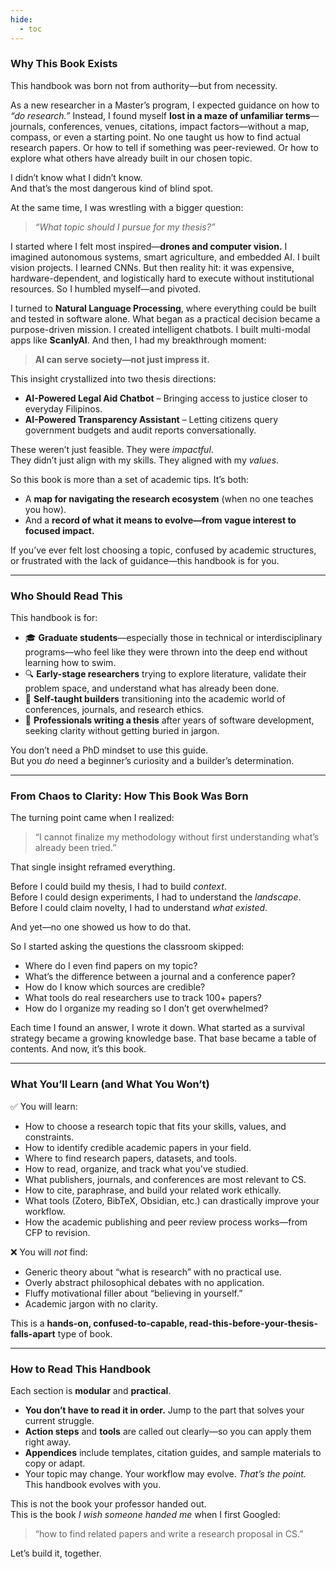 ```yaml
---
hide:
  - toc
---
```


### Why This Book Exists

This handbook was born not from authority—but from necessity.

As a new researcher in a Master’s program, I expected guidance on how to *“do research.”* Instead, I found myself **lost in a maze of unfamiliar terms**—journals, conferences, venues, citations, impact factors—without a map, compass, or even a starting point. No one taught us how to find actual research papers. Or how to tell if something was peer-reviewed. Or how to explore what others have already built in our chosen topic.

I didn’t know what I didn’t know.  
And that’s the most dangerous kind of blind spot.

At the same time, I was wrestling with a bigger question:  
> *“What topic should I pursue for my thesis?”*

I started where I felt most inspired—**drones and computer vision.** I imagined autonomous systems, smart agriculture, and embedded AI. I built vision projects. I learned CNNs. But then reality hit: it was expensive, hardware-dependent, and logistically hard to execute without institutional resources. So I humbled myself—and pivoted.

I turned to **Natural Language Processing**, where everything could be built and tested in software alone. What began as a practical decision became a purpose-driven mission. I created intelligent chatbots. I built multi-modal apps like **ScanlyAI**. And then, I had my breakthrough moment:

> **AI can serve society—not just impress it.**

This insight crystallized into two thesis directions:

- **AI-Powered Legal Aid Chatbot** – Bringing access to justice closer to everyday Filipinos.
- **AI-Powered Transparency Assistant** – Letting citizens query government budgets and audit reports conversationally.

These weren’t just feasible. They were *impactful*.  
They didn’t just align with my skills. They aligned with my *values*.

So this book is more than a set of academic tips. It’s both:
- A **map for navigating the research ecosystem** (when no one teaches you how).
- And a **record of what it means to evolve—from vague interest to focused impact.**

If you’ve ever felt lost choosing a topic, confused by academic structures, or frustrated with the lack of guidance—this handbook is for you.

---

### Who Should Read This

This handbook is for:

* 🎓 **Graduate students**—especially those in technical or interdisciplinary programs—who feel like they were thrown into the deep end without learning how to swim.
* 🔍 **Early-stage researchers** trying to explore literature, validate their problem space, and understand what has already been done.
* 🧠 **Self-taught builders** transitioning into the academic world of conferences, journals, and research ethics.
* 💼 **Professionals writing a thesis** after years of software development, seeking clarity without getting buried in jargon.

You don’t need a PhD mindset to use this guide.  
But you *do* need a beginner’s curiosity and a builder’s determination.

---

### From Chaos to Clarity: How This Book Was Born

The turning point came when I realized:  
> “I cannot finalize my methodology without first understanding what’s already been tried.”

That single insight reframed everything.

Before I could build my thesis, I had to build *context*.  
Before I could design experiments, I had to understand the *landscape*.  
Before I could claim novelty, I had to understand *what existed*.

And yet—no one showed us how to do that.

So I started asking the questions the classroom skipped:

- Where do I even find papers on my topic?
- What’s the difference between a journal and a conference paper?
- How do I know which sources are credible?
- What tools do real researchers use to track 100+ papers?
- How do I organize my reading so I don’t get overwhelmed?

Each time I found an answer, I wrote it down. What started as a survival strategy became a growing knowledge base. That base became a table of contents. And now, it’s this book.

---

### What You’ll Learn (and What You Won’t)

✅ You will learn:

* How to choose a research topic that fits your skills, values, and constraints.
* How to identify credible academic papers in your field.
* Where to find research papers, datasets, and tools.
* How to read, organize, and track what you've studied.
* What publishers, journals, and conferences are most relevant to CS.
* How to cite, paraphrase, and build your related work ethically.
* What tools (Zotero, BibTeX, Obsidian, etc.) can drastically improve your workflow.
* How the academic publishing and peer review process works—from CFP to revision.

❌ You will *not* find:

* Generic theory about “what is research” with no practical use.
* Overly abstract philosophical debates with no application.
* Fluffy motivational filler about “believing in yourself.”
* Academic jargon with no clarity.

This is a **hands-on, confused-to-capable, read-this-before-your-thesis-falls-apart** type of book.

---

### How to Read This Handbook

Each section is **modular** and **practical**.

- **You don’t have to read it in order.** Jump to the part that solves your current struggle.
- **Action steps** and **tools** are called out clearly—so you can apply them right away.
- **Appendices** include templates, citation guides, and sample materials to copy or adapt.
- Your topic may change. Your workflow may evolve. *That’s the point.* This handbook evolves with you.

This is not the book your professor handed out.  
This is the book *I wish someone handed me* when I first Googled:  
> “how to find related papers and write a research proposal in CS.”

Let’s build it, together.
